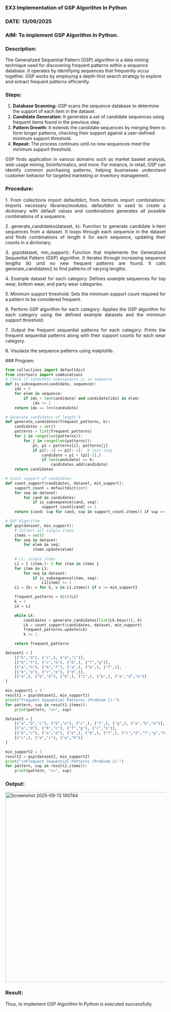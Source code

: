 ### EX3 Implementation of GSP Algorithm In Python
### DATE: 13/09/2025
### AIM: To implement GSP Algorithm In Python.
### Description:
The Generalized Sequential Pattern (GSP) algorithm is a data mining technique used for discovering frequent patterns within a sequence database. It operates by identifying sequences that frequently occur together. GSP works by employing a depth-first search strategy to explore and extract frequent patterns efficiently.
### Steps:
1. <strong>Database Scanning:</strong> GSP scans the sequence database to determine the support of each item in the dataset.
2. <strong>Candidate Generation:</strong> It generates a set of candidate sequences using frequent items found in the previous step.
3. <strong>Pattern Growth:</strong> It extends the candidate sequences by merging them to form longer patterns, checking their support against a user-defined minimum support threshold.
4. <strong>Repeat:</strong> The process continues until no new sequences meet the minimum support threshold.
<p align="justify">
GSP finds application in various domains such as market basket analysis, web usage mining, bioinformatics, and more. For instance, in retail, GSP can identify common purchasing patterns, helping businesses understand customer behavior for targeted marketing or inventory management.
</p>

### Procedure:
<p align="justify">
1. From collections import defaultdict, from itertools import combinations: Imports necessary libraries/modules. defaultdict is
used to create a dictionary with default values and combinations generates all possible combinations of a sequence.</p>
<p align="justify">
2. generate_candidates(dataset, k): Function to generate candidate k-item sequences from a dataset. It loops through each sequence in the
dataset and finds combinations of length k for each sequence, updating their counts in a dictionary.</p>
<p align="justify">
3. gsp(dataset, min_support): Function that implements the Generalized Sequential Pattern (GSP) algorithm. It iterates through increasing
sequence lengths (k) until no new frequent patterns are found. It calls generate_candidates() to find patterns of varying lengths.</p>
<p align="justify">
4. Example dataset for each category: Defines example sequences for top wear, bottom wear, and party wear categories.</p>
<p align="justify">
5. Minimum support threshold: Sets the minimum support count required for a pattern to be considered frequent.</p>
<p align="justify">
6. Perform GSP algorithm for each category: Applies the GSP algorithm for each category using the defined example datasets and the
minimum support threshold.</p>
<p align="justify">
7. Output the frequent sequential patterns for each category: Prints the frequent sequential patterns 
    along with their support counts
for each wear category.</p>
<p align="justify">
8. Visulaize the sequence patterns using matplotlib.
</p>
### Program:

```python
from collections import defaultdict
from itertools import combinations
# Check if candidate subsequence is in sequence
def is_subsequence(candidate, sequence):
    idx = 0
    for elem in sequence:
        if idx < len(candidate) and candidate[idx] in elem:
            idx += 1
    return idx == len(candidate)

# Generate candidates of length k
def generate_candidates(frequent_patterns, k):
    candidates = set()
    patterns = list(frequent_patterns)
    for i in range(len(patterns)):
        for j in range(len(patterns)):
            p1, p2 = patterns[i], patterns[j]
            if p1[:-1] == p2[:-1]:  # join step
                candidate = p1 + (p2[-1],)
                if len(candidate) == k:
                    candidates.add(candidate)
    return candidates

# Count support of candidates
def count_support(candidates, dataset, min_support):
    support_count = defaultdict(int)
    for seq in dataset:
        for cand in candidates:
            if is_subsequence(cand, seq):
                support_count[cand] += 1
    return {cand: sup for cand, sup in support_count.items() if sup >= min_support}

# GSP Algorithm
def gsp(dataset, min_support):
    # Collect all single items
    items = set()
    for seq in dataset:
        for elem in seq:
            items.update(elem)
    
    # L1: single items
    L1 = { (item,): 0 for item in items }
    for item in L1:
        for seq in dataset:
            if is_subsequence(item, seq):
                L1[item] += 1
    L1 = {k: v for k, v in L1.items() if v >= min_support}

    frequent_patterns = dict(L1)
    k = 2
    Lk = L1

    while Lk:
        candidates = generate_candidates(list(Lk.keys()), k)
        Lk = count_support(candidates, dataset, min_support)
        frequent_patterns.update(Lk)
        k += 1

    return frequent_patterns

dataset1 = [
    [("b","d"), ("c",), ("a","c")],
    [("b","f"), ("c","e"), ("b",), ("f","g")],
    [("a","h"), ("b","f"), ("a",), ("b",), ("f",)],
    [("b","e"), ("c","e"), ("d",)],
    [("a",), ("b","d"), ("b",), ("c",), ("b",), ("a","d","e")]
]

min_support1 = 3
result1 = gsp(dataset1, min_support1)
print("Frequent Sequential Patterns (Problem 1):")
for pattern, sup in result1.items():
    print(pattern, "=>", sup)

dataset2 = [
    [("a","b","c"), ("b","e"), ("c",), ("f",), ("g",), ("a","b","e")],
    [("a","d"), ("b","c"), ("f","g"), ("c","h")],
    [("b","c"), ("a","d"), ("e",), ("b",), ("f",), ("c","d","f","g","h")],
    [("c",), ("e","c"), ("e","h")]
]

min_support2 = 3
result2 = gsp(dataset2, min_support2)
print("\nFrequent Sequential Patterns (Problem 2):")
for pattern, sup in result2.items():
    print(pattern, "=>", sup)


```
### Output:
<img width="1094" height="595" alt="Screenshot 2025-09-13 100744" src="https://github.com/user-attachments/assets/caf906eb-ca1d-4a61-a339-7baf9240632b" />


### Result:

Thus, to implement GSP Algorithm In Python is executed successfully.
